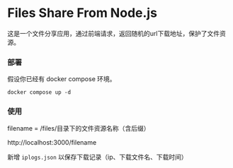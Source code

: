 # Files Share From Node.js

这是一个文件分享应用，通过前端请求，返回随机的url下载地址，保护了文件资源。

### 部署
假设你已经有 docker compose 环境。

```
docker compose up -d
```

### 使用
filename = /files/目录下的文件资源名称（含后缀）

http://localhost:3000/filename

新增 `iplogs.json` 以保存下载记录（ip、下载文件名、下载时间）